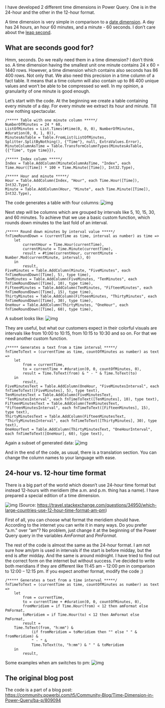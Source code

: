 I have developed 2 different time dimensions in Power Query. One is in the 24-hour and the other in the 12-hour format.

A time dimension is very simple in comparison to a [date dimension](https://github.com/nolockcz/PowerQuery/tree/master/Date%20Dimension). A day has 24 hours, an hour 60 minutes, and a minute - 60 seconds. I don’t care about the [leap second](https://en.wikipedia.org/wiki/Leap_second).

## What are seconds good for?

Hmm, seconds. Do we really need them in a time dimension? I don’t think so. A time dimension having the smallest unit one minute contains 24 x 60 = 1440 rows. However, a time dimension which contains also seconds has 86 400 rows. Not only that. We also need this precision in a time column of a fact table. It means that a time column will also contain up to 86 400 unique values and won’t be able to be compressed so well. In my opinion, a granularity of one minute is good enough.

Let’s start with the code. At the beginning we create a table containing every minute of a day. For every minute we extract its hour and minute. Till now nothing spectacular.

```
/***** Table with one minute column *****/
NumberOfMinutes = 24 * 60,
ListOfMinutes = List.Times(#time(0, 0, 0), NumberOfMinutes, #duration(0, 0, 1, 0)),
MinutesAsTable = Table.FromList(ListOfMinutes, Splitter.SplitByNothing(), {"Time"}, null, ExtraValues.Error),
MinuteColumnAsTime = Table.TransformColumnTypes(MinutesAsTable,{{"Time", type time}}),

/***** Index column *****/
Index = Table.AddColumn(MinuteColumnAsTime, "Index", each Time.Hour([Time]) * 100 + Time.Minute([Time]), Int32.Type),

/***** Hour and minute *****/
Hour = Table.AddColumn(Index, "Hour", each Time.Hour([Time]), Int32.Type),
Minute = Table.AddColumn(Hour, "Minute", each Time.Minute([Time]), Int32.Type),
```

The code generates a table with four columns:
![img](https://github.com/nolockcz/PowerQuery/raw/master/Time%20Dimension/readme%20images/0.PNG)

Next step will be columns which are grouped by intervals like 5, 10, 15, 30, and 60 minutes. To achieve that we use a basic custom function, which rounds down minutes to the last fold of an interval.
 
```
/***** Round down minutes by interval value *****/
fnTimeRoundDown = (currentTime as time, interval as number) as time => 
    let
        currentHour = Time.Hour(currentTime),
        currentMinute = Time.Minute(currentTime),
        result = #time(currentHour, currentMinute - Number.Mod(currentMinute, interval), 0)
    in
        result,
FiveMinutes = Table.AddColumn(Minute, "FiveMinutes", each fnTimeRoundDown([Time], 5), type time),
TenMinutes = Table.AddColumn(FiveMinutes, "TenMinutes", each fnTimeRoundDown([Time], 10), type time),
FifteenMinutes = Table.AddColumn(TenMinutes, "FifteenMinutes", each fnTimeRoundDown([Time], 15), type time),
ThirtyMinutes = Table.AddColumn(FifteenMinutes, "ThirtyMinutes", each fnTimeRoundDown([Time], 30), type time),
OneHour = Table.AddColumn(ThirtyMinutes, "OneHour", each fnTimeRoundDown([Time], 60), type time),
```

A subset looks like:
![img](https://github.com/nolockcz/PowerQuery/raw/master/Time%20Dimension/readme%20images/0x.PNG)

They are useful, but what our customers expect in their colorful visuals are intervals like from 10:00 to 10:15, from 10:15 to 10:30 and so on. For that we need another custom function.

 
```
/***** Generates a text from a time interval *****/
fnTimeToText = (currentTime as time, countOfMinutes as number) as text =>
    let 
        from = currentTime,
        to = currentTime + #duration(0, 0, countOfMinutes, 0),
        result = Time.ToText(from) & " - " & Time.ToText(to)
    in
        result,
FiveMinutesText = Table.AddColumn(OneHour, "FiveMinutesInterval", each fnTimeToText([FiveMinutes], 5), type text),
TenMinutesText = Table.AddColumn(FiveMinutesText, "TenMinutesInterval", each fnTimeToText([TenMinutes], 10), type text),
FifteenMinutesText = Table.AddColumn(TenMinutesText, "FifteenMinutesInterval", each fnTimeToText([FifteenMinutes], 15), type text),
ThirtyMinutesText = Table.AddColumn(FifteenMinutesText, "ThirtyMinutesInterval", each fnTimeToText([ThirtyMinutes], 30), type text),
OneHourText = Table.AddColumn(ThirtyMinutesText, "OneHourInterval", each fnTimeToText([OneHour], 60), type text),
```

Again a subset of generated data:
![img](https://github.com/nolockcz/PowerQuery/raw/master/Time%20Dimension/readme%20images/1.PNG)

And in the end of the code, as usual, there is a translation section. You can change the column names to your language with ease. 

## 24-hour vs. 12-hour time format

There is a big part of the world which doesn’t use 24-hour time format but instead 12-hours with meridiem (the a.m. and p.m. thing has a name). I have prepared a special edition of a time dimension.

![img](https://github.com/nolockcz/PowerQuery/raw/master/Time%20Dimension/readme%20images/2.jpg)
(Source: https://travel.stackexchange.com/questions/34950/which-large-countries-use-12-hour-time-format-am-pm)

First of all, you can choose what format the meridiem should have. According to the internet you can write it in many ways. Do you prefer “a.m.” over “am”? No problem, just change it at the beginning of the Power Query query in the variables *AmFormat* and *PmFormat*.

The rest of the code is almost the same as the 24-hour format. I am not sure how am/pm is used in intervals if the start is before midday, but the end is after midday. And the same is around midnight. I have tried to find out the correct form on the internet but without success. I’ve decided to write both meridians if they are different like 11:45 am – 12:00 pm in comparison to 12:00 – 12:15 pm. If you expect another format, modify the code ;)

```
/***** Generates a text from a time interval *****/
fnTimeToText = (currentTime as time, countOfMinutes as number) as text =>
    let 
        from = currentTime,
        to = currentTime + #duration(0, 0, countOfMinutes, 0),
        fromMeridiem = if Time.Hour(from) < 12 then amFormat else PmFormat,
        toMeridiem = if Time.Hour(to) < 12 then AmFormat else PmFormat,
        result = 
    Time.ToText(from, "h:mm") & 
            (if fromMeridiem = toMeridiem then "" else " " & fromMeridiem) & 
            " - " & 
            Time.ToText(to, "h:mm") & " " & toMeridiem
    in
        result,
``` 

Some examples when am switches to pm:
![img](https://github.com/nolockcz/PowerQuery/raw/master/Time%20Dimension/readme%20images/3.PNG)

## The original blog post
The code is a part of a blog post: https://community.powerbi.com/t5/Community-Blog/Time-Dimension-in-Power-Query/ba-p/809094
